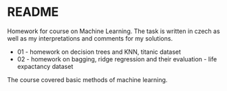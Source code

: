 # README

Homework for course on Machine Learning. The task is written in czech as well as my interpretations and comments for my solutions.

- 01 - homework on decision trees and KNN, titanic dataset
- 02 - homework on bagging, ridge regression and their evaluation - life expactancy dataset

The course covered basic methods of machine learning.